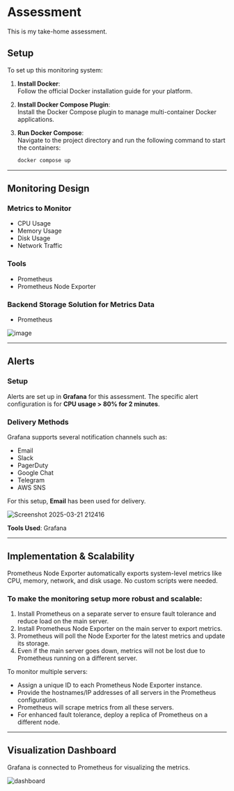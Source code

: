 # Assessment

This is my take-home assessment.
## Setup

To set up this monitoring system:

1. **Install Docker**:  
   Follow the official Docker installation guide for your platform.

2. **Install Docker Compose Plugin**:  
   Install the Docker Compose plugin to manage multi-container Docker applications.

3. **Run Docker Compose**:  
   Navigate to the project directory and run the following command to start the containers:
   ```bash
   docker compose up

---

## Monitoring Design

### Metrics to Monitor
- CPU Usage
- Memory Usage
- Disk Usage
- Network Traffic

### Tools
- Prometheus
- Prometheus Node Exporter

### Backend Storage Solution for Metrics Data
- Prometheus

![image](https://github.com/user-attachments/assets/b79508c2-4b34-4878-9ea6-9adaa31c759c)

---

## Alerts

### Setup
Alerts are set up in **Grafana** for this assessment. The specific alert configuration is for **CPU usage > 80% for 2 minutes**.

### Delivery Methods
Grafana supports several notification channels such as:
- Email
- Slack
- PagerDuty
- Google Chat
- Telegram
- AWS SNS

For this setup, **Email** has been used for delivery.

![Screenshot 2025-03-21 212416](https://github.com/user-attachments/assets/321f1465-05d0-4869-8bcc-5f9207945d10)

**Tools Used**: Grafana

---

## Implementation & Scalability

Prometheus Node Exporter automatically exports system-level metrics like CPU, memory, network, and disk usage. No custom scripts were needed.

### To make the monitoring setup more robust and scalable:
1. Install Prometheus on a separate server to ensure fault tolerance and reduce load on the main server.
2. Install Prometheus Node Exporter on the main server to export metrics.
3. Prometheus will poll the Node Exporter for the latest metrics and update its storage.
4. Even if the main server goes down, metrics will not be lost due to Prometheus running on a different server.

To monitor multiple servers:
- Assign a unique ID to each Prometheus Node Exporter instance.
- Provide the hostnames/IP addresses of all servers in the Prometheus configuration.
- Prometheus will scrape metrics from all these servers.
- For enhanced fault tolerance, deploy a replica of Prometheus on a different node.

---

## Visualization Dashboard

Grafana is connected to Prometheus for visualizing the metrics.

![dashboard](https://github.com/user-attachments/assets/ed5d055b-4085-429d-baaa-84b4043a19e2)

